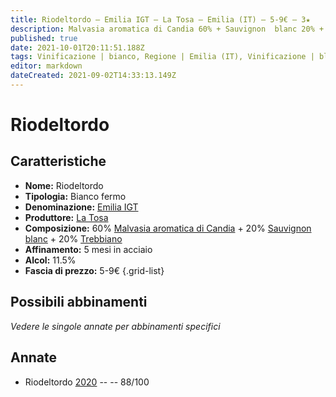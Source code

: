 ```yaml
---
title: Riodeltordo – Emilia IGT – La Tosa – Emilia (IT) – 5-9€ – 3★
description: Malvasia aromatica di Candia 60% + Sauvignon  blanc 20% + Trebbiano 20%
published: true
date: 2021-10-01T20:11:51.188Z
tags: Vinificazione | bianco, Regione | Emilia (IT), Vinificazione | blend, Vinificazione | fermo, Valutazioni | 3 stelle, Vitigni | Malvasia di Candia aromatica,  Vitigni | Sauvignon blanc,  Vitigni | Trebbiano, Prezzi | 5-9€
editor: markdown
dateCreated: 2021-09-02T14:33:13.149Z
---
```


# Riodeltordo

## Caratteristiche
- **Nome:** Riodeltordo
- **Tipologia:** Bianco fermo
- **Denominazione:** [Emilia IGT](/denominazioni/Italia/Emilia/IGT/Emilia)
- **Produttore:** [La Tosa](/produttori/Italia/Emilia/La-Tosa) 
- **Composizione:** 60% [Malvasia aromatica di Candia](/vitigni/Italia/malvasia-di-candia-aromatica) + 20% [Sauvignon blanc](/vitigni/Francia/bacca-bianca/sauvignon-blanc) + 20% [Trebbiano](/vitigni/Italia/trebbiano)
- **Affinamento:** 5 mesi in acciaio
- **Alcol:** 11.5%
- **Fascia di prezzo:** 5-9€
{.grid-list}



## Possibili abbinamenti
*Vedere le singole annate per abbinamenti specifici*


## Annate
- Riodeltordo [2020](/vini/Italia/Emilia/La-Tosa/Riodeltordo/2020) -- <span class="star-3"></span> -- 88/100

